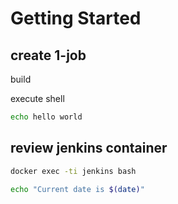 # Getting Started 

## create 1-job
build 

execute shell
```bash
echo hello world
```

## review jenkins container
```bash
docker exec -ti jenkins bash

echo "Current date is $(date)"
```